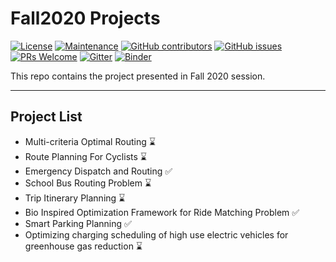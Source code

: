 # Fall2020 Projects

[![License](https://img.shields.io/badge/License-Apache%202.0-blue.svg)](https://opensource.org/licenses/Apache-2.0) 
[![Maintenance](https://img.shields.io/badge/Maintained%3F-yes-green.svg)](https://GitHub.com/Naereen/StrapDown.js/graphs/commit-activity) 
[![GitHub contributors](https://img.shields.io/github/contributors/Naereen/StrapDown.js.svg)](https://github.com/SmartMobilityAlgorithms/Fall2020-Projects/contributors) 
[![GitHub issues](https://img.shields.io/github/issues/Naereen/StrapDown.js.svg)](https://github.com/SmartMobilityAlgorithms/Fall2020-Projects/issues) 
[![PRs Welcome](https://img.shields.io/badge/PRs-welcome-brightgreen.svg?style=flat-square)](https://github.com/SmartMobilityAlgorithms/Fall2020-Projects/pulls)
[![Gitter](https://badges.gitter.im/SmartMobilityAlgorithms/community.svg)](https://gitter.im/SmartMobilityAlgorithms/community?utm_source=badge&utm_medium=badge&utm_campaign=pr-badge)
[![Binder](https://mybinder.org/badge_logo.svg)](https://mybinder.org/v2/gh/SmartMobilityAlgorithms/Fall2020-Projects/master)

This repo contains the project presented in Fall 2020 session.

---
## Project List
- Multi-criteria Optimal Routing :hourglass:
- Route Planning For Cyclists :hourglass:
- Emergency Dispatch and Routing :white_check_mark:
- School Bus Routing Problem :hourglass:
- Trip Itinerary Planning :hourglass:
- Bio Inspired Optimization Framework for Ride Matching Problem :white_check_mark:
- Smart Parking Planning :white_check_mark:
- Optimizing charging scheduling of high use electric vehicles for greenhouse gas reduction :hourglass:
